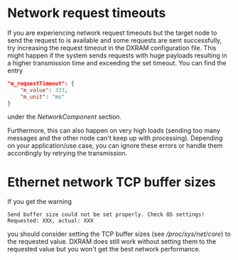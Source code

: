 # Network request timeouts

If you are experiencing network request timeouts but the target node to send the request to is available and some requests are sent successfully, try increasing the request timeout in the DXRAM configuration file. This might happen if the system sends requests with huge payloads resulting in a higher transmission time and exceeding the set timeout.  You can find the entry
```JSON
"m_requestTimeout": {
    "m_value": 333,
    "m_unit": "ms"
}
```
under the *NetworkComponent* section.

Furthermore, this can also happen on very high loads (sending too many messages and the other node can't keep up with processing). Depending on your application/use case, you can ignore these errors or handle them accordingly by retrying the transmission.

# Ethernet network TCP buffer sizes

If you get the warning
```
Send buffer size could not be set properly. Check OS settings! Requested: XXX, actual: XXX
```
you should consider setting the TCP buffer sizes (see */proc/sys/net/core*) to the requested value. DXRAM does still work without setting them to the requested value but you won't get the best network performance.
